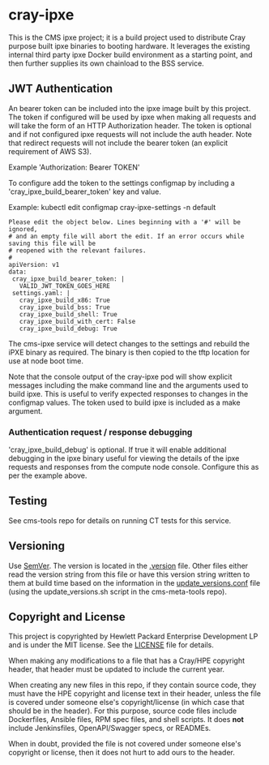 # cray-ipxe

This is the CMS ipxe project; it is a build project used to distribute
Cray purpose built ipxe binaries to booting hardware. It leverages the existing
internal third party ipxe Docker build environment as a starting point, and
then further supplies its own chainload to the BSS service.

## JWT Authentication

An bearer token can be included into the ipxe image built by this project.
The token if configured will be used by ipxe when making all requests and will take
the form of an HTTP Authorization header.  The token is optional and if not
configured ipxe requests will not include the auth header.  Note that redirect
requests will not include the bearer token (an explicit requirement of AWS S3).  

Example 'Authorization: Bearer TOKEN'

To configure add the token to the settings configmap by including a
'cray_ipxe_build_bearer_token' key and value.

Example:
kubectl edit configmap cray-ipxe-settings -n default

```
Please edit the object below. Lines beginning with a '#' will be ignored,
# and an empty file will abort the edit. If an error occurs while saving this file will be
# reopened with the relevant failures.
#
apiVersion: v1
data:
 cray_ipxe_build_bearer_token: |
   VALID_JWT_TOKEN_GOES_HERE
 settings.yaml: |
   cray_ipxe_build_x86: True
   cray_ipxe_build_bss: True
   cray_ipxe_build_shell: True
   cray_ipxe_build_with_cert: False
   cray_ipxe_build_debug: True
```

The cms-ipxe service will detect changes to the settings and rebuild the iPXE
binary as required.  The binary is then copied to the tftp location for use at
node boot time.

Note that the console output of the cray-ipxe pod will show explicit messages
including the make command line and the arguments used to build ipxe.  This
is useful to verify expected responses to changes in the configmap values.  The
token used to build ipxe is included as a make argument.

### Authentication request / response debugging

'cray_ipxe_build_debug' is optional.  If true it will enable additional debugging
in the ipxe binary useful for viewing the details of the ipxe requests
and responses from the compute node console.  Configure this as per the example
above.

## Testing

See cms-tools repo for details on running CT tests for this service.

## Versioning
Use [SemVer](http://semver.org/). The version is located in the [.version](.version) file. Other files either
read the version string from this file or have this version string written to them at build time 
based on the information in the [update_versions.conf](update_versions.conf) file (using the 
update_versions.sh script in the cms-meta-tools repo).

## Copyright and License
This project is copyrighted by Hewlett Packard Enterprise Development LP and is under the MIT
license. See the [LICENSE](LICENSE) file for details.

When making any modifications to a file that has a Cray/HPE copyright header, that header
must be updated to include the current year.

When creating any new files in this repo, if they contain source code, they must have
the HPE copyright and license text in their header, unless the file is covered under
someone else's copyright/license (in which case that should be in the header). For this
purpose, source code files include Dockerfiles, Ansible files, RPM spec files, and shell
scripts. It does **not** include Jenkinsfiles, OpenAPI/Swagger specs, or READMEs.

When in doubt, provided the file is not covered under someone else's copyright or license, then
it does not hurt to add ours to the header.
